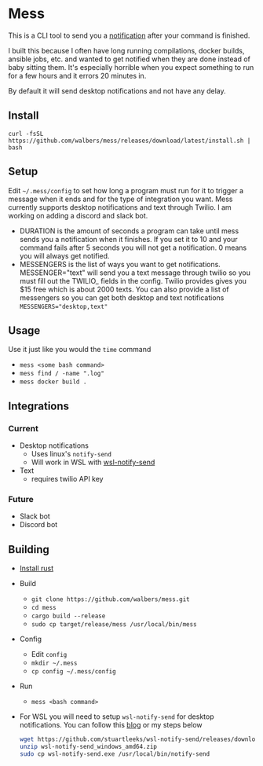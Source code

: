 # Mess

This is a CLI tool to send you a [notification](#integrations) after your command is finished.

I built this because I often have long running compilations, docker builds, ansible jobs, etc. and wanted to get notified when they are done instead of baby sitting them. It's especially horrible when you expect something to run for a few hours and it errors 20 minutes in.

By default it will send desktop notifications and not have any delay.

## Install

`curl -fsSL https://github.com/walbers/mess/releases/download/latest/install.sh | bash`

## Setup

Edit `~/.mess/config` to set how long a program must run for it to trigger a message when it ends and for the type of integration you want. Mess currently supports desktop notifications and text through Twilio. I am working on adding a discord and slack bot.
- DURATION is the amount of seconds a program can take until mess sends you a notification when it finishes. If you set it to 10 and your command fails after 5 seconds you will not get a notification. 0 means you will always get notified.
- MESSENGERS is the list of ways you want to get notifications. MESSENGER="text" will send you a text message through twilio so you must fill out the TWILIO_ fields in the config. Twilio provides gives you $15 free which is about 2000 texts. You can also provide a list of messengers so you can get both desktop and text notifications `MESSENGERS="desktop,text"`

## Usage

Use it just like you would the `time` command

- `mess <some bash command>`
- `mess find / -name ".log"`
- `mess docker build .`


## Integrations

### Current

- Desktop notifications
    - Uses linux's `notify-send`
    - Will work in WSL with [wsl-notify-send](https://github.com/stuartleeks/wsl-notify-send)
- Text
    - requires twilio API key

### Future

- Slack bot
- Discord bot


## Building

- [Install rust]((https://www.rust-lang.org/))
- Build
    - `git clone https://github.com/walbers/mess.git`
    - `cd mess`
    - `cargo build --release`
    - `sudo cp target/release/mess /usr/local/bin/mess`
- Config
    - Edit `config`
    - `mkdir ~/.mess`
    - `cp config ~/.mess/config`
- Run
    - `mess <bash command>`

- For WSL you will need to setup `wsl-notify-send` for desktop notifications. You can follow this [blog](https://stuartleeks.com/posts/wsl-github-cli-windows-notifications-part-1/) or my steps below
    ```bash
    wget https://github.com/stuartleeks/wsl-notify-send/releases/download/v0.1.871612270/wsl-notify-send_windows_amd64.zip
    unzip wsl-notify-send_windows_amd64.zip
    sudo cp wsl-notify-send.exe /usr/local/bin/notify-send
    ```

